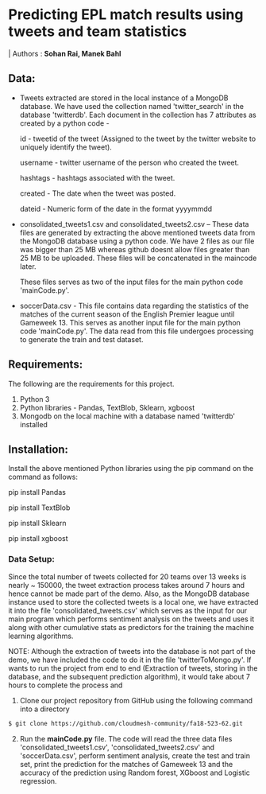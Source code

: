 # Predicting EPL match results using tweets and team statistics


| Authors : **Sohan Rai, Manek Bahl**

## Data:
* Tweets extracted are stored in the local instance of a MongoDB database.
We have used the collection named 'twitter_search' in the database 'twitterdb'.
Each document in the collection has 7 attributes as created by a python code - 

  id - tweetid of the tweet (Assigned to the tweet by the twitter website to uniquely identify the tweet). 

  username - twitter username of the person who created the tweet. 

  hashtags - hashtags associated with the tweet.

  created - The date when the tweet was posted.

  dateid -  Numeric form of the date in the format yyyymmdd

* consolidated_tweets1.csv and consolidated_tweets2.csv – These data files are generated by extracting the above mentioned tweets data from the MongoDB database using a python code. We have 2 files as our file was bigger than 25 MB whereas github doesnt allow files greater than 25 MB to be uploaded. These files will be concatenated in the maincode later.

  These files serves as two of the input files for the main python code 'mainCode.py'.

*  soccerData.csv - This file contains data regarding the statistics of the matches of the current season of the English Premier league until Gameweek 13. This serves as another input file for the main python code 'mainCode.py'. The data read from this file undergoes processing to generate the train and test dataset.


## Requirements: 

The following are the requirements for this project.
  1.	Python 3
  2.	Python libraries - Pandas, TextBlob, Sklearn, xgboost
  3.  Mongodb on the local machine with a database named 'twitterdb' installed

## Installation:

Install the above mentioned Python libraries using the pip command on the command as follows:

pip install Pandas

pip install TextBlob

pip install Sklearn

pip install xgboost 

### Data Setup:

Since the total number of tweets collected for 20 teams over 13 weeks is nearly ~ 150000, the tweet extraction process takes around 7 hours and hence cannot be made part of the demo. Also, as the MongoDB database instance used to store the collected tweets is a local one, we have extracted it into the file 'consolidated_tweets.csv' which serves as the input for our main program which performs sentiment analysis on the tweets and uses it along with other cumulative stats as predictors for the training the machine learning algorithms. 

NOTE:
Although the extraction of tweets into the database is not part of the demo, we have included the code to do it in the file 'twitterToMongo.py'.
If wants to run the project from end to end (Extraction of tweets, storing in the database, and the subsequent prediction algorithm), it would take about 7 hours to complete the process and 

1.	Clone our project repository from GitHub using the following command into a directory

```bash
$ git clone https://github.com/cloudmesh-community/fa18-523-62.git
```

2. Run the **mainCode.py** file. The code will read the three data files 'consolidated_tweets1.csv', 'consolidated_tweets2.csv' and 'soccerData.csv', perform sentiment analysis, create the test and train set, print the prediction for the matches of Gameweek 13 and the accuracy of the prediction using Random forest, XGboost and Logistic regression.
